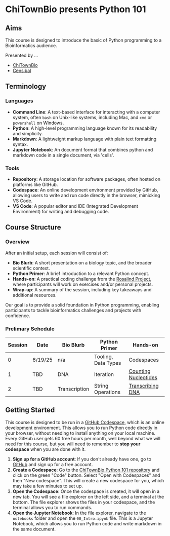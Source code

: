 # ChiTownBio presents Python 101

## Aims

This course is designed to introduce the basic of Python programming to a
Bioinformatics audience.

Presented by ...

- [ChiTownBio](https://chitownbio.org/)
- [Censibal](https://censibal.com/)

## Terminology

### Languages

- **Command Line**: A text-based interface for interacting with a computer
  system, often `bash` on Unix-like systems, including Mac, and `cmd` or
  `powershell` on Windows.
- **Python**: A high-level programming language known for its readability and
  simplicity.
- **Markdown**: A lightweight markup language with plain text formatting
  syntax.
- **Jupyter Notebook**: An document format that combines python and markdown
  code in a single document, via 'cells'.

### Tools

- **Repository**: A storage location for software packages, often hosted on
  platforms like GitHub.
- **Codespace**: An online development environment provided by GitHub, allowing
  users to write and run code directly in the browser, mimicking VS Code.
- **VS Code**: A popular editor and IDE (Integrated Development Environment)
  for writing and debugging code.

## Course Structure

### Overview

After an initial setup, each session will consist of:

- **Bio Blurb**: A short presentation on a biology topic, and the broader
  scientific context.
- **Python Primer**: A brief introduction to a relevant Python concept.
- **Hands-on**: A practical coding challenge from the
  [Rosalind Project](https://rosalind.info/), where participants will work on
  exercises and/or personal projects.
- **Wrap-up**: A summary of the session, including key takeaways and
  additional resources.

Our goal is to provide a solid foundation in Python programming, enabling
participants to tackle bioinformatics challenges and projects with confidence.

### Prelimary Schedule

| Session | Date | Bio Blurb     | Python Primer       | Hands-on                                                    |
| ------- | ---- | ------------- | ------------------- | ----------------------------------------------------------- |
| 0       | 6/19/25  | n/a           | Tooling, Data Types | Codespaces                                                  |
| 1       | TBD  | DNA           | Iteration                | [Counting Nucleotides](https://rosalind.info/problems/dna/) |
| 2       | TBD  | Transcription | String Operations   | [Transcribing DNA](https://rosalind.info/problems/rna/)     |

## Getting Started

This course is designed to be run in a [GitHub
Codespace](https://github.com/features/codespaces), which is an online
development environment. This allows you to run Python code directly in your
browser, without needing to install anything on your local machine. Every
GitHub user gets 60 free hours per month, well beyond what we will need for
this course, but you will need to remember to **stop your codespace** when you
are done with it.

1. **Sign up for a GitHub account**: If you don't already have one, go to
   [GitHub](github.com) and sign up for a free account.
1. **Create a Codespace**: Go to the
   [ChiTownBio Python 101 repository](https://github.com/CBroz1/ChiTownBio_Python101)
   and click on the green "Code" button. Select "Open with Codespaces" and then
   "New codespace". This will create a new codespace for you, which may take a
   few minutes to set up.
1. **Open the Codespace**: Once the codespace is created, it will open in a new
   tab. You will see a file explorer on the left side, and a terminal at the
   bottom. The file explorer shows the files in your codespace, and the
   terminal allows you to run commands.
1. **Open the Jupyter Notebook**: In the file explorer, navigate to the
   `notebooks` folder and open the `00_Intro.ipynb` file. This is a Jupyter
   Notebook, which allows you to run Python code and write markdown in the same
   document.
